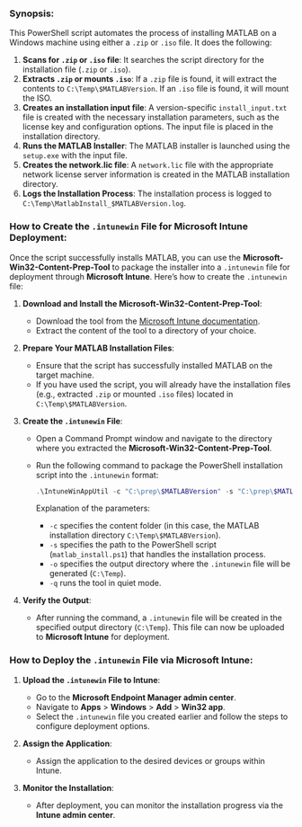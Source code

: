 ### **Synopsis:**

This PowerShell script automates the process of installing MATLAB on a Windows machine using either a `.zip` or `.iso` file. It does the following:

1. **Scans for `.zip` or `.iso` file**: It searches the script directory for the installation file (`.zip` or `.iso`).
2. **Extracts `.zip` or mounts `.iso`**: If a `.zip` file is found, it will extract the contents to `C:\Temp\$MATLABVersion`. If an `.iso` file is found, it will mount the ISO.
3. **Creates an installation input file**: A version-specific `install_input.txt` file is created with the necessary installation parameters, such as the license key and configuration options. The input file is placed in the installation directory.
4. **Runs the MATLAB Installer**: The MATLAB installer is launched using the `setup.exe` with the input file.
5. **Creates the network.lic file**: A `network.lic` file with the appropriate network license server information is created in the MATLAB installation directory.
6. **Logs the Installation Process**: The installation process is logged to `C:\Temp\MatlabInstall_$MATLABVersion.log`.

### **How to Create the `.intunewin` File for Microsoft Intune Deployment**:

Once the script successfully installs MATLAB, you can use the **Microsoft-Win32-Content-Prep-Tool** to package the installer into a `.intunewin` file for deployment through **Microsoft Intune**. Here’s how to create the `.intunewin` file:

1. **Download and Install the Microsoft-Win32-Content-Prep-Tool**:
   - Download the tool from the [Microsoft Intune documentation](https://docs.microsoft.com/en-us/mem/intune/apps/apps-win32-app-management).
   - Extract the content of the tool to a directory of your choice.

2. **Prepare Your MATLAB Installation Files**:
   - Ensure that the script has successfully installed MATLAB on the target machine.
   - If you have used the script, you will already have the installation files (e.g., extracted `.zip` or mounted `.iso` files) located in `C:\Temp\$MATLABVersion`.

3. **Create the `.intunewin` File**:
   - Open a Command Prompt window and navigate to the directory where you extracted the **Microsoft-Win32-Content-Prep-Tool**.
   - Run the following command to package the PowerShell installation script into the `.intunewin` format:

     ```powershell
     .\IntuneWinAppUtil -c "C:\prep\$MATLABVersion" -s "C:\prep\$MATLABVersion\matlab_install.ps1" -o "C:\prep\$MATLABVersion" -q
     ```

     Explanation of the parameters:
     - `-c` specifies the content folder (in this case, the MATLAB installation directory `C:\Temp\$MATLABVersion`).
     - `-s` specifies the path to the PowerShell script (`matlab_install.ps1`) that handles the installation process.
     - `-o` specifies the output directory where the `.intunewin` file will be generated (`C:\Temp`).
     - `-q` runs the tool in quiet mode.

4. **Verify the Output**:
   - After running the command, a `.intunewin` file will be created in the specified output directory (`C:\Temp`). This file can now be uploaded to **Microsoft Intune** for deployment.

### **How to Deploy the `.intunewin` File via Microsoft Intune**:

1. **Upload the `.intunewin` File to Intune**:
   - Go to the **Microsoft Endpoint Manager admin center**.
   - Navigate to **Apps** > **Windows** > **Add** > **Win32 app**.
   - Select the `.intunewin` file you created earlier and follow the steps to configure deployment options.

2. **Assign the Application**:
   - Assign the application to the desired devices or groups within Intune.

3. **Monitor the Installation**:
   - After deployment, you can monitor the installation progress via the **Intune admin center**.

